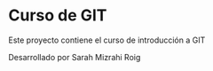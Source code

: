 # Curso de GIT

Este proyecto contiene el curso de introducción a GIT

Desarrollado por Sarah Mizrahi Roig
